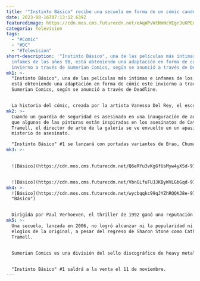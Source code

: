 ```yaml
---
title: '"Instinto Básico" recibe una secuela en forma de un cómic candente.'
date: 2023-08-16T07:13:12.639Z
featuredimage: https://cdn.mos.cms.futurecdn.net/eAqWPvWtNmNcVEgrJuKPEd-970-80.jpeg.webp
categoria: Television
tags:
  - "#Comic"
  - "#DC"
  - "#Television"
short-description: '"Instinto Básico", una de las películas más íntimas e
  infames de los años 90, está obteniendo una adaptación en forma de cómic este
  invierno a través de Sumerian Comics, según se anunció a través de Deadline.'
mk1: >-
  "Instinto Básico", una de las películas más íntimas e infames de los años 90,
  está obteniendo una adaptación en forma de cómic este invierno a través de
  Sumerian Comics, según se anunció a través de Deadline.


  La historia del cómic, creada por la artista Vanessa Del Rey, el escritor Sam Freeman y la colorista Keyla Velario, sigue los eventos de la película original, en la cual Sharon Stone interpreta a una escritora llamada Catherine Tramell que comete una serie de asesinatos llamados "Asesinatos con el Pico de Hielo". Sus crímenes inspiran a un nuevo asesino que toma el protagonismo en el cómic.
mk2: >-
  Cuando un guardia de seguridad es asesinado en una inauguración de arte en la
  que algunas de las pinturas están inspiradas en los asesinatos de Catherine
  Tramell, el director de arte de la galería se ve envuelto en un apasionante
  misterio de asesinato.

  "Instinto Básico" #1 se lanzará con portadas variantes de Brao, Chuma Hill, Alberto Massaggia, Patricia Martin, Andrea Milana y Lorenzo Colangeli, varias de las cuales se pueden ver en la galería a continuación:
mk3: >-
  

  ![Básico](https://cdn.mos.cms.futurecdn.net/Q6eRYu3vKgGfUsMyw4yXSd-970-80.jpeg.webp "Básico")


  ![Básico](https://cdn.mos.cms.futurecdn.net/VbnGLfuFUJJKByWVLGbGqd-970-80.jpeg.webp "Básico")
mk4: >-
  ![Básico](https://cdn.mos.cms.futurecdn.net/wycbqqkc99qJYZhRQQKJ8e-970-80.jpeg.webp
  "Básico")


  Dirigida por Paul Verhoeven, el thriller de 1992 ganó una reputación morbosa entre los espectadores de cine gracias a una famosa escena de interrogatorio en la que Stone muestra desnudez completa y explícita en cámara, una rareza en películas convencionales, especialmente en los años 90. A pesar de su notoriedad, "Instinto Básico" también recibió elogios de la crítica, incluidas dos nominaciones al Premio de la Academia por Mejor Edición de Película y Mejor Banda Sonora Original.
mk5: >-
  Una secuela, lanzada en 2006, no logró alcanzar ni la popularidad ni los
  elogios de la original, a pesar del regreso de Sharon Stone como Catherine
  Tramell.


  Sumerian Comics es una división del sello discográfico de heavy metal Sumerian Records, que también publicará una adaptación de la película "Psicópata Americano" (en sí misma una adaptación de la novela del mismo nombre escrita por Bret Easton Ellis).


  "Instinto Básico" #1 saldrá a la venta el 11 de noviembre.
---
```

